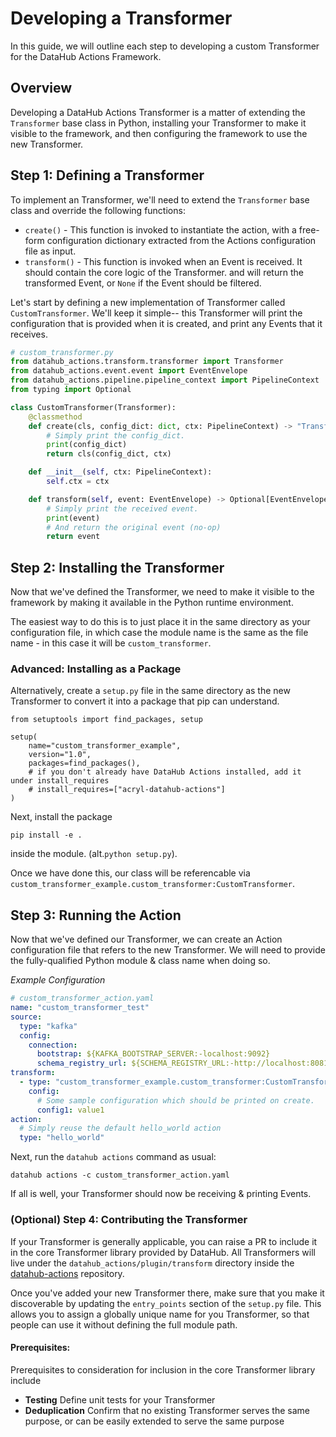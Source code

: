 # Developing a Transformer

In this guide, we will outline each step to developing a custom Transformer for the DataHub Actions Framework.

## Overview

Developing a DataHub Actions Transformer is a matter of extending the `Transformer` base class in Python, installing your
Transformer to make it visible to the framework, and then configuring the framework to use the new Transformer.


## Step 1: Defining a Transformer

To implement an Transformer, we'll need to extend the `Transformer` base class and override the following functions:

- `create()` - This function is invoked to instantiate the action, with a free-form configuration dictionary
  extracted from the Actions configuration file as input.
- `transform()` - This function is invoked when an Event is received. It should contain the core logic of the Transformer.
  and will return the transformed Event, or `None` if the Event should be filtered.

Let's start by defining a new implementation of Transformer called `CustomTransformer`. We'll keep it simple-- this Transformer will
print the configuration that is provided when it is created, and print any Events that it receives.

```python
# custom_transformer.py
from datahub_actions.transform.transformer import Transformer
from datahub_actions.event.event import EventEnvelope
from datahub_actions.pipeline.pipeline_context import PipelineContext
from typing import Optional

class CustomTransformer(Transformer):
    @classmethod
    def create(cls, config_dict: dict, ctx: PipelineContext) -> "Transformer":
        # Simply print the config_dict.
        print(config_dict)
        return cls(config_dict, ctx)

    def __init__(self, ctx: PipelineContext):
        self.ctx = ctx

    def transform(self, event: EventEnvelope) -> Optional[EventEnvelope]:
        # Simply print the received event.
        print(event)
        # And return the original event (no-op)
        return event
```


## Step 2: Installing the Transformer

Now that we've defined the Transformer, we need to make it visible to the framework by making
it available in the Python runtime environment.

The easiest way to do this is to just place it in the same directory as your configuration file, in which case the module name is the same as the file
name - in this case it will be `custom_transformer`.

### Advanced: Installing as a Package

Alternatively, create a `setup.py` file in the same directory as the new Transformer to convert it into a package that pip can understand.

```
from setuptools import find_packages, setup

setup(
    name="custom_transformer_example",
    version="1.0",
    packages=find_packages(),
    # if you don't already have DataHub Actions installed, add it under install_requires
    # install_requires=["acryl-datahub-actions"]
)
```

Next, install the package

```shell
pip install -e .
```

inside the module. (alt.`python setup.py`). 

Once we have done this, our class will be referencable via `custom_transformer_example.custom_transformer:CustomTransformer`.


## Step 3: Running the Action

Now that we've defined our Transformer, we can create an Action configuration file that refers to the new Transformer.
We will need to provide the fully-qualified Python module & class name when doing so.

*Example Configuration*

```yaml
# custom_transformer_action.yaml
name: "custom_transformer_test"
source:
  type: "kafka"
  config:
    connection:
      bootstrap: ${KAFKA_BOOTSTRAP_SERVER:-localhost:9092}
      schema_registry_url: ${SCHEMA_REGISTRY_URL:-http://localhost:8081}
transform: 
  - type: "custom_transformer_example.custom_transformer:CustomTransformer"
    config:
      # Some sample configuration which should be printed on create.
      config1: value1
action:
  # Simply reuse the default hello_world action
  type: "hello_world"
```

Next, run the `datahub actions` command as usual:

```shell
datahub actions -c custom_transformer_action.yaml
```

If all is well, your Transformer should now be receiving & printing Events.


### (Optional) Step 4: Contributing the Transformer

If your Transformer is generally applicable, you can raise a PR to include it in the core Transformer library
provided by DataHub. All Transformers will live under the `datahub_actions/plugin/transform` directory inside the
[datahub-actions](https://github.com/acryldata/datahub-actions) repository.

Once you've added your new Transformer there, make sure that you make it discoverable by updating the `entry_points` section
of the `setup.py` file. This allows you to assign a globally unique name for you Transformer, so that people can use
it without defining the full module path.

#### Prerequisites:

Prerequisites to consideration for inclusion in the core Transformer library include

- **Testing** Define unit tests for your Transformer
- **Deduplication** Confirm that no existing Transformer serves the same purpose, or can be easily extended to serve the same purpose